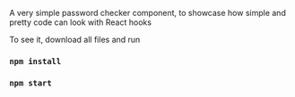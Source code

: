 A very simple password checker component, to showcase how simple and pretty code can look with React hooks

To see it, download all files and run

### `npm install`

### `npm start`
